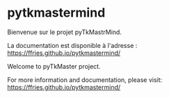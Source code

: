 # pytkmastermind

Bienvenue sur le projet pyTkMastrMind. 

La documentation est disponible à l'adresse : https://ffries.github.io/pytkmastermind/

Welcome to pyTkMaster project. 

For more information and documentation, please visit: https://ffries.github.io/pytkmastermind/

